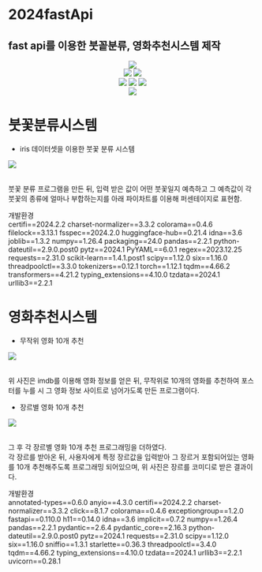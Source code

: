 # 2024fastApi


## fast api를 이용한 붓꽅분류, 영화추천시스템 제작


<div align=center> 
  <img src="https://img.shields.io/badge/python-3776AB?style=for-the-badge&logo=python&logoColor=white"> 
  <br>
    <img src=https://img.shields.io/badge/FastAPI-005571?style=for-the-badge&logo=fastapi>
  <img src=https://img.shields.io/badge/fastify-%23000000.svg?style=for-the-badge&logo=fastify&logoColor=white>

  <br>
  
  <img src="https://img.shields.io/badge/html5-E34F26?style=for-the-badge&logo=html5&logoColor=white"> 
  <img src="https://img.shields.io/badge/css-1572B6?style=for-the-badge&logo=css3&logoColor=white"> 
  <img src="https://img.shields.io/badge/javascript-F7DF1E?style=for-the-badge&logo=javascript&logoColor=black"> 


  <br>

<img src="https://img.shields.io/badge/github-181717?style=for-the-badge&logo=github&logoColor=white">
</div>

# 붓꽃분류시스템

- iris 데이터셋을 이용한 붓꽃 분류 시스템

<div><image src="image/과제1.png"></div><br/>

붓꽃 분류 프로그램을 만든 뒤, 입력 받은 값이 어떤 붓꽃일지 예측하고 그 예측값이 각 붓꽃의 종류에 얼마나 부합하는지를 아래 파이차트를 이용해 퍼센테이지로 표현함.


개발환경
<br/>
certifi==2024.2.2
charset-normalizer==3.3.2
colorama==0.4.6
filelock==3.13.1
fsspec==2024.2.0
huggingface-hub==0.21.4
idna==3.6
joblib==1.3.2
numpy==1.26.4
packaging==24.0
pandas==2.2.1
python-dateutil==2.9.0.post0
pytz==2024.1
PyYAML==6.0.1
regex==2023.12.25
requests==2.31.0
scikit-learn==1.4.1.post1
scipy==1.12.0
six==1.16.0
threadpoolctl==3.3.0
tokenizers==0.12.1
torch==1.12.1
tqdm==4.66.2
transformers==4.21.2
typing_extensions==4.10.0
tzdata==2024.1
urllib3==2.2.1

# 영화추천시스템

- 무작위 영화 10개 추천
  
<div><image src="image/poster.png"></div><br/>

위 사진은 imdb를 이용해 영화 정보를 얻은 뒤, 무작위로 10개의 영화를 추천하여 포스터를 누를 시 그 영화 정보 사이트로 넘어가도록 만든 프로그램이다.

- 장르별 영화 10개 추천

<div><image src="image/comedy.png"></div><br/>

그 후 각 장르별 영화 10개 추천 프로그래밍을 더하였다.<br/>
각 장르를 받아온 뒤, 사용자에게 특정 장르값을 입력받아 그 장르거 포함되어있는 영화를 10개 추천해주도록 프로그래밍 되어있으며, 위 사진은 장르를 코미디로 받은 결과이다.


개발환경
<br>
annotated-types==0.6.0
anyio==4.3.0
certifi==2024.2.2
charset-normalizer==3.3.2
click==8.1.7
colorama==0.4.6
exceptiongroup==1.2.0
fastapi==0.110.0
h11==0.14.0
idna==3.6
implicit==0.7.2
numpy==1.26.4
pandas==2.2.1
pydantic==2.6.4
pydantic_core==2.16.3
python-dateutil==2.9.0.post0
pytz==2024.1
requests==2.31.0
scipy==1.12.0
six==1.16.0
sniffio==1.3.1
starlette==0.36.3
threadpoolctl==3.4.0
tqdm==4.66.2
typing_extensions==4.10.0
tzdata==2024.1
urllib3==2.2.1
uvicorn==0.28.1

